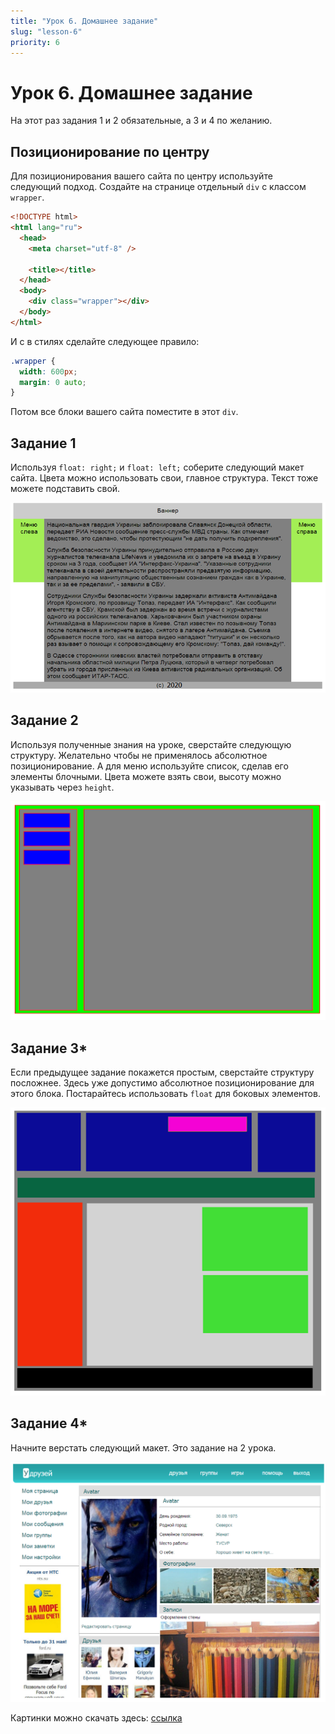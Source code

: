 ```yaml
---
title: "Урок 6. Домашнее задание"
slug: "lesson-6"
priority: 6
---
```


# Урок 6. Домашнее задание

На этот раз задания 1 и 2 обязательные, а 3 и 4 по желанию.

## Позиционирование по центру

Для позиционирования вашего сайта по центру используйте следующий подход. Создайте на странице отдельный `div` с классом `wrapper`.

```html
<!DOCTYPE html>
<html lang="ru">
  <head>
    <meta charset="utf-8" />

    <title></title>
  </head>
  <body>
    <div class="wrapper"></div>
  </body>
</html>
```

И с в стилях сделайте следующее правило:

```css
.wrapper {
  width: 600px;
  margin: 0 auto;
}
```

Потом все блоки вашего сайта поместите в этот `div`.

## Задание 1

Используя `float: right;` и `float: left;` соберите следующий макет сайта. Цвета можно использовать свои, главное структура. Текст тоже можете подставить свой.

![Скриншот задания](./images/task-1.png)

## Задание 2

Используя полученные знания на уроке, сверстайте следующую структуру. Желательно чтобы не применялось абсолютное позиционирование. А для меню используйте список, сделав его элементы блочными. Цвета можете взять свои, высоту можно указывать через `height`.

![Скриншот задания](./images/task-2.png)

## Задание 3\*

Если предыдущее задание покажется простым, сверстайте структуру посложнее.
Здесь уже допустимо абсолютное позиционирование для этого блока.
Постарайтесь использовать `float` для боковых элементов.

![Скриншот задания](./images/task-3.png)

## Задание 4\*

Начните верстать следующий макет. Это задание на 2 урока.

![Скриншот](./images/task-4.png)

Картинки можно скачать здесь: [ссылка](https://d2xzmw6cctk25h.cloudfront.net/asset/2112941/attachment/a435ccf72192598aea5c76521cb89205.zip)
